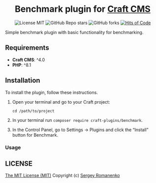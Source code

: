 <h1 align="center">Benchmark plugin for <a href="https://github.com/craftcms">Craft CMS</a></h1>

<p align="center">
<img src="https://img.shields.io/badge/license-MIT-blue.svg?label=License" alt="License MIT"> <img alt="GitHub Repo stars" src="https://img.shields.io/github/stars/craft-plugins/benchmark?label=Stars"> <img alt="GitHub forks" src="https://img.shields.io/github/forks/craft-plugins/benchmark?label=Forks"> <a href="https://hitsofcode.com"><img alt="Hits of Code" src="https://hitsofcode.com/github/craft-plugins/benchmark?branch=1.x"></a>
</p>

Simple benchmark plugin with basic functionality for benchmarking.

## Requirements

* **Craft CMS**: ^4.0
* **PHP**: ^8.1

## Installation

To install the plugin, follow these instructions.

1. Open your terminal and go to your Craft project:
    ```
    cd /path/to/project
    ```

2. In your terminal run `composer require craft-plugins/benchmark`.

3. In the Control Panel, go to Settings → Plugins and click the “Install” button for Benchmark.

### Usage

## LICENSE
[The MIT License (MIT)](https://github.com/craft-plugins/benchmark/blob/master/LICENSE.md)
Copyright (c) [Sergey Romanenko](https://awilum.github.io/)
